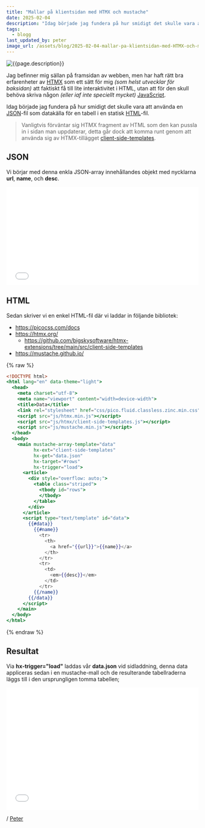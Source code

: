 ```yaml
---
title: "Mallar på klientsidan med HTMX och mustache"
date: 2025-02-04
description: "Idag började jag fundera på hur smidigt det skulle vara att använda en JSON-fil som datakälla för en tabell i en statisk HTML-fil"
tags:
  - blogg
last_updated_by: peter
image_url: /assets/blog/2025-02-04-mallar-pa-klientsidan-med-HTMX-och-mustache/2025-mallar-pa-klientsidan.png
---
```


![{{page.description}}]({{page.image_url}})

Jag befinner mig sällan på framsidan av webben, men har haft rätt bra erfarenheter av
[HTMX](https://htmx.org/) som ett sätt för mig _(som helst utvecklar för baksidan)_ att faktiskt
få till lite interaktivitet i HTML, utan att för den skull behöva skriva någon
_(eller iaf inte speciellt mycket)_ [JavaScript](https://developer.mozilla.org/en-US/docs/Web/JavaScript).

Idag började jag fundera på hur smidigt det skulle vara att använda en [JSON](https://www.json.org/)-fil som
datakälla för en tabell i en statisk [HTML](https://developer.mozilla.org/en-US/docs/Web/HTML)-fil.

> Vanligtvis förväntar sig HTMX fragment av HTML som den kan pussla in i sidan man uppdaterar,
detta går dock att komma runt genom att använda sig av HTMX-tillägget [client-side-templates](https://github.com/bigskysoftware/htmx-extensions/tree/main/src/client-side-templates).

## JSON

Vi börjar med denna enkla JSON-array innehållandes objekt med nycklarna **url**, **name**, och **desc**.

<iframe style="width: 100%; border: 0; height: 16rem;" src="/assets/blog/2025-02-04-mallar-pa-klientsidan-med-HTMX-och-mustache/data.json"></iframe>

## HTML

Sedan skriver vi en enkel HTML-fil där vi laddar in följande bibliotek:

 - <https://picocss.com/docs>
 - <https://htmx.org/>
    - <https://github.com/bigskysoftware/htmx-extensions/tree/main/src/client-side-templates>
 - <https://mustache.github.io/>

{% raw %}
```mustache
<!DOCTYPE html>
<html lang="en" data-theme="light">
  <head>
    <meta charset="utf-8">
    <meta name="viewport" content="width=device-width">
    <title>Data</title>
    <link rel="stylesheet" href="css/pico.fluid.classless.zinc.min.css">
    <script src="js/htmx.min.js"></script>
    <script src="js/htmx/client-side-templates.js"></script>
    <script src="js/mustache.min.js"></script>
  </head>
  <body>
    <main mustache-array-template="data"
          hx-ext="client-side-templates"
          hx-get="data.json"
          hx-target="#rows"
          hx-trigger="load">
      <article>
        <div style="overflow: auto;">
          <table class="striped">
            <tbody id="rows">
            </tbody>
          </table>
        </div>
      </article>
      <script type="text/template" id="data">
        {{#data}}
          {{#name}}
            <tr>
              <th>
                <a href="{{url}}">{{name}}</a>
              </th>
            </tr>
            <tr>
              <td>
                <em>{{desc}}</em>
              </td>
            </tr>
          {{/name}}
        {{/data}}
      </script>
    </main>
  </body>
</html>
```
{% endraw %}

## Resultat

Via **hx-trigger="load"** laddas vår **data.json** vid sidladdning, denna data appliceras sedan i en mustache-mall och de resulterande tabellraderna läggs till i den ursprungligen tomma tabellen;

<iframe style="width: 100%; border: 0; min-height: 20rem; overflow: auto;" src="/assets/blog/2025-02-04-mallar-pa-klientsidan-med-HTMX-och-mustache/index.html"></iframe>

/ [Peter](/peter)
